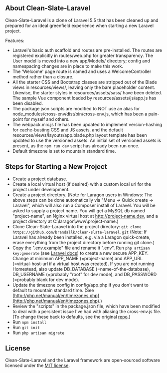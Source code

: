 
## About Clean-Slate-Laravel

Clean-Slate-Laravel is a clone of Laravel 5.5 that has been cleaned up and prepared for an ideal greenfield experience when starting a new Laravel project.

Features:

- Laravel's basic auth scaffold and routes are pre-installed. The routes are registered explicitly in routes/web.php for greater transparency. The User model is moved into a new app/Models/ directory; config and namespacing changes are in place to make this work.
- The 'Welcome' page route is named and uses a WelcomeController method rather than a closure.
- All the starter CSS and Bootstrap classes are stripped out of the Blade views in resources/views/, leaving only the bare placeholder content. Likewise, the starter styles in resources/assets/sass/ have been deleted. The sample Vue component loaded by resources/assets/js/app.js has been disabled.
- The package.json scripts are modified to NOT use an alias for node_modules/cross-env/dist/bin/cross-env.js, which has been a pain-point for myself and others.
- The webpack.mix.js file has been updated to implement version-hashing for cache-busting CSS and JS assets, and the default resources/views/layouts/app.blade.php layout template has been updated to use the versioned assets. An initial set of versioned assets is present, as the `npm run dev` script has already been run once.
- Default timezone is set to mountain standard time.

## Steps for Starting a New Project

- Create a project database.
- Create a local virtual host (if desired) with a custom local url for the project under development.
- Create a project directory.
(Note for Laragon users in Windows: The above steps can be done automatically via "Menu -> Quick create -> Laravel", which will also run a Composer install of Laravel. You will be asked to supply a project name. You will get a MySQL db named "project-name", an Nginx virtual host at http://project-name.dev, and a project directory at C:\laragon\www\project-name.)
- Clone Clean-Slate-Laravel into the project directory:
`git clone https://github.com/brandallk/clean-slate-laravel.git`
(Note: If Laravel has already been installed, e.g. via a Laragon quick-create, erase everything from the project directory before running git clone.)
- Copy the ".env.example" file and rename it ".env". Run `php artisan key:generate` (see [Laravel docs](https://laravel.com/docs/5.5/encryption#configuration)) to create a new secure APP_KEY. Change at minimum APP_NAME (=project-name) and APP_URL (=virtual-host-url if a virtual host was created). If you are not running Homestead, also update DB_DATABASE (=name-of-the-database), DB_USERNAME (=probably "root" for dev mode), and DB_PASSWORD (=probably blank for dev mode).
- Update the timezone config in config/app.php if you don't want to default to mountain standard time. (See [http://php.net/manual/en/timezones.php](http://php.net/manual/en/timezones.php).)
- Review the "scripts" in the package.json file, which have been modified to deal with a persistent issue I've had with aliasing the cross-env.js file. (To change these back to defaults, see the original [repo](https://github.com/laravel/laravel/blob/master/package.json.).)
- Run `npm install`
- Run `git init`
- Run `php artisan migrate`

## License
Clean-Slate-Laravel and the Laravel framework are open-sourced software licensed under the [MIT license](http://opensource.org/licenses/MIT).
